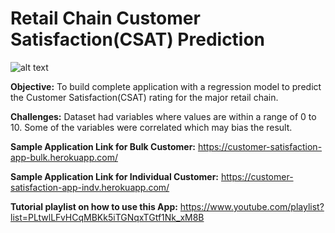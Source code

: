 # Retail Chain Customer Satisfaction(CSAT) Prediction

![alt text](https://miro.medium.com/max/1400/1*DtVXY0bpPlKsWS2XhgdLCA.gif)

**Objective:** To build complete application with a regression model to predict the Customer Satisfaction(CSAT) rating for the major retail chain.

**Challenges:** Dataset had variables where values are within a range of 0 to 10. Some of the variables were correlated which may bias the result.

**Sample Application Link for Bulk Customer:** https://customer-satisfaction-app-bulk.herokuapp.com/

**Sample Application Link for Individual Customer:** https://customer-satisfaction-app-indv.herokuapp.com/

**Tutorial playlist on how to use this App:** https://www.youtube.com/playlist?list=PLtwlLFvHCqMBKk5iTGNqxTGtf1Nk_xM8B

